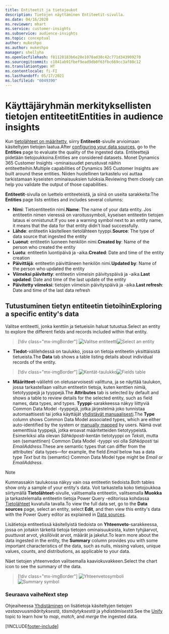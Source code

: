 ```yaml
---
title: Entiteetit ja tietojoukot
description: Tietojen näyttäminen Entiteetit-sivulla.
ms.date: 04/16/2020
ms.reviewer: mhart
ms.service: customer-insights
ms.subservice: audience-insights
ms.topic: conceptual
author: mukeshpo
ms.author: mukeshpo
manager: shellyha
ms.openlocfilehash: f81128183b6e20e1078ad38c42c771d343909270
ms.sourcegitcommit: c1841ab91fbef9ead9db0f63fbc669cc3af80c12
ms.translationtype: HT
ms.contentlocale: fi-FI
ms.lasthandoff: 05/17/2021
ms.locfileid: "6049390"
---
```

# <a name="entities-in-audience-insights"></a><span data-ttu-id="af9bd-103">Käyttäjäryhmän merkityksellisten tietojen entiteetit</span><span class="sxs-lookup"><span data-stu-id="af9bd-103">Entities in audience insights</span></span>

<span data-ttu-id="af9bd-104">Kun [tietolähteet on määritetty](data-sources.md), siirry **Entiteetit**-sivulle arvioimaan käsiteltyjen tietojen laatua.</span><span class="sxs-lookup"><span data-stu-id="af9bd-104">After [configuring your data sources](data-sources.md), go to the **Entities** page to evaluate the quality of the ingested data.</span></span> <span data-ttu-id="af9bd-105">Entiteettejä pidetään tietojoukkoina.</span><span class="sxs-lookup"><span data-stu-id="af9bd-105">Entities are considered datasets.</span></span> <span data-ttu-id="af9bd-106">Monet Dynamics 365 Customer Insights -ominaisuudet perustuvat näihin entiteetteihin.</span><span class="sxs-lookup"><span data-stu-id="af9bd-106">Multiple capabilities of Dynamics 365 Customer Insights are built around these entities.</span></span> <span data-ttu-id="af9bd-107">Niiden huolellinen tarkastelu voi auttaa tarkistamaan kyseisten ominaisuuksien tuloksia.</span><span class="sxs-lookup"><span data-stu-id="af9bd-107">Reviewing them closely can help you validate the output of those capabilities.</span></span>

<span data-ttu-id="af9bd-108">**Entiteetit**-sivulla on luettelo entiteeteistä, ja siinä on useita sarakkeita:</span><span class="sxs-lookup"><span data-stu-id="af9bd-108">The **Entities** page lists entities and includes several columns:</span></span>

- <span data-ttu-id="af9bd-109">**Nimi**: Tietoentiteetin nimi.</span><span class="sxs-lookup"><span data-stu-id="af9bd-109">**Name**: The name of your data entity.</span></span> <span data-ttu-id="af9bd-110">Jos entiteetin nimen vieressä on varoitussymboli, kyseisen entiteetin tietojen lataus ei onnistunut.</span><span class="sxs-lookup"><span data-stu-id="af9bd-110">If you see a warning symbol next to an entity name, it means that the data for that entity didn't load successfully.</span></span>
- <span data-ttu-id="af9bd-111">**Lähde**: entiteetin käsitelleen tietolähteen tyyppi.</span><span class="sxs-lookup"><span data-stu-id="af9bd-111">**Source**: The type of data source that ingested the entity</span></span>
- <span data-ttu-id="af9bd-112">**Luonut**: entiteetin luoneen henkilön nimi.</span><span class="sxs-lookup"><span data-stu-id="af9bd-112">**Created by**: Name of the person who created the entity</span></span>
- <span data-ttu-id="af9bd-113">**Luotu**: entiteetin luontipäivä ja -aika.</span><span class="sxs-lookup"><span data-stu-id="af9bd-113">**Created**: Date and time of the entity creation</span></span>
- <span data-ttu-id="af9bd-114">**Päivittäjä**: entiteetin päivittäneen henkilön nimi.</span><span class="sxs-lookup"><span data-stu-id="af9bd-114">**Updated by**: Name of the person who updated the entity</span></span>
- <span data-ttu-id="af9bd-115">**Viimeksi päivitetty**: entiteetin viimeisin päivityspäivä ja -aika.</span><span class="sxs-lookup"><span data-stu-id="af9bd-115">**Last updated**: Date and time of the last update of the entity</span></span>
- <span data-ttu-id="af9bd-116">**Päivitetty viimeksi**: tietojen viimeisin päivityspäivä ja -aika.</span><span class="sxs-lookup"><span data-stu-id="af9bd-116">**Last refresh**: Date and time of the last data refresh</span></span>

## <a name="exploring-a-specific-entitys-data"></a><span data-ttu-id="af9bd-117">Tutustuminen tietyn entiteetin tietoihin</span><span class="sxs-lookup"><span data-stu-id="af9bd-117">Exploring a specific entity's data</span></span>

<span data-ttu-id="af9bd-118">Valitse entiteetti, jonka kenttiin ja tietueisiin haluat tutustua.</span><span class="sxs-lookup"><span data-stu-id="af9bd-118">Select an entity to explore the different fields and records included within that entity.</span></span>

> [!div class="mx-imgBorder"]
> <span data-ttu-id="af9bd-119">![Valitse entiteetti](media/data-manager-entities-data.png "Valitse entiteetti")</span><span class="sxs-lookup"><span data-stu-id="af9bd-119">![Select an entity](media/data-manager-entities-data.png "Select an entity")</span></span>

- <span data-ttu-id="af9bd-120">**Tiedot**-välilehdessä on taulukko, jossa on tietoja entiteetin yksittäisistä tietueista.</span><span class="sxs-lookup"><span data-stu-id="af9bd-120">The **Data** tab shows a table listing details about individual records of the entity.</span></span>

> [!div class="mx-imgBorder"]
> <span data-ttu-id="af9bd-121">![Kentät-taulukko](media/data-manager-entities-fields.PNG "Kentät-taulukko")</span><span class="sxs-lookup"><span data-stu-id="af9bd-121">![Fields table](media/data-manager-entities-fields.PNG "Fields table")</span></span>

- <span data-ttu-id="af9bd-122">**Määritteet**-välilehti on oletusarvoisesti valittuna, ja se näyttää taulukon, jossa tarkastellaan valitun entiteetin tietoja, kuten kenttien nimiä, tietotyyppejä ja tyyppejä.</span><span class="sxs-lookup"><span data-stu-id="af9bd-122">The **Attributes** tab is selected by default and shows a table to review details for the selected entity, such as field names, data types, and types.</span></span> <span data-ttu-id="af9bd-123">**Tyyppi**-sarakkeessa näkyy liittyviä Common Data Model -tyyppejä, jotka järjestelmä joko tunnistaa automaattisesti tai jotka käyttäjät [yhdistävät manuaalisesti](map-entities.md).</span><span class="sxs-lookup"><span data-stu-id="af9bd-123">The **Type** column shows Common Data Model associated types, which are either auto-identified by the system or [manually mapped](map-entities.md) by users.</span></span> <span data-ttu-id="af9bd-124">Nämä ovat sementtisia tyyppejä, jotka eroavat määritetteiden tietotyypeistä. Esimerkiksi alla olevan *Sähköposti*-kentän tietotyyppi on *Teksti*, mutta sen (semanttinen) Common Data Model -tyyppi voi olla *Sähköposti* tai *EmailAddress*.</span><span class="sxs-lookup"><span data-stu-id="af9bd-124">These are semantic types that can differ from the attributes' data types—for example, the field *Email* below has a data type *Text* but its (semantic) Common Data Model type might be *Email* or *EmailAddress*.</span></span>

> [!NOTE]
> <span data-ttu-id="af9bd-125">Kummassakin taulukossa näkyy vain osa entiteetin tiedoista.</span><span class="sxs-lookup"><span data-stu-id="af9bd-125">Both tables show only a sample of your entity's data.</span></span> <span data-ttu-id="af9bd-126">Voit tarkastella koko tietojoukkoa siirtymällä **Tietolähteet**-sivulle, valitsemalla entiteetin, valitsemalla **Muokka** ja tarkastelemalla entiteetin tietoja Power Query -editorissa kohdassa [Tietolähteet](data-sources.md) kuvatulla tavalla.</span><span class="sxs-lookup"><span data-stu-id="af9bd-126">To view the full data set, go to the **Data sources** page, select an entity, select **Edit**, and then view this entity's data with the Power Query editor as explained in [Data sources](data-sources.md).</span></span>

<span data-ttu-id="af9bd-127">Lisätietoja entiteetissä käsitellyistä tiedoista on **Yhteenveto**-sarakkeessa, jossa on joitakin tärkeitä tietoja tietojen ominaisuuksista, kuten tyhjäarvot, puuttuvat arvot, yksilöivät arvot, määrät ja jakelut.</span><span class="sxs-lookup"><span data-stu-id="af9bd-127">To learn more about the data ingested in the entity, the **Summary** column provides you with some important characteristics of the data, such as nulls, missing values, unique values, counts, and distributions, as applicable to your data.</span></span>

<span data-ttu-id="af9bd-128">Näet tietojen yhteenvedon valitsemalla kaaviokuvakkeen.</span><span class="sxs-lookup"><span data-stu-id="af9bd-128">Select the chart icon to see the summary of the data.</span></span>

> [!div class="mx-imgBorder"]
> <span data-ttu-id="af9bd-129">![Yhteenvetosymboli](media/data-manager-entities-summary.png "Tietojen yhteenvetotaulukko")</span><span class="sxs-lookup"><span data-stu-id="af9bd-129">![Summary symbol](media/data-manager-entities-summary.png "Data summary table")</span></span>

### <a name="next-step"></a><span data-ttu-id="af9bd-130">Seuraava vaihe</span><span class="sxs-lookup"><span data-stu-id="af9bd-130">Next step</span></span>

<span data-ttu-id="af9bd-131">Ohjeaiheessa [Yhdistäminen](data-unification.md) on lisätietoja käsiteltyjen tietojen *vastaavuusmäärityksestä*, *täsmäytyksestä* ja *yhdistämisestä*.</span><span class="sxs-lookup"><span data-stu-id="af9bd-131">See the [Unify](data-unification.md) topic to learn how to *map*, *match*, and *merge* the ingested data.</span></span>


[!INCLUDE[footer-include](../includes/footer-banner.md)]
